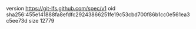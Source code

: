 version https://git-lfs.github.com/spec/v1
oid sha256:455e141888fa8efdfc29243866251fe19c53cbd700f86b1cc0e561ea3c5ee73d
size 12779
